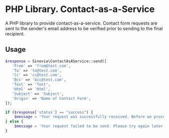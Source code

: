 # PHP Library. Contact-as-a-Service

A PHP library to provide contact-as-a-service. Contact form requests are sent to the sender's email address to be verified prior to sending to the final recipient.

## Usage ##

```php
$response = Sinevia\ContactAsAService::send([
   'From' => 'from@test.com',
   'To' => 'to@test.com',
   'Cc' => 'cc@test.com',
   'Bcc' => 'bcc@test.com',
   'Text' => 'Text',
   'Html' => 'Html',
   'Subject' => 'Subject',
   'Origin' => 'Name of Contact Form',
]);

if ($response['status'] == "success") {
    $message = 'Your request was successfully received. Before we process it further, check your email and click the confirmation link we have sent to you!';
} else {
    $message = 'Your request failed to be send. Please try again later!';
}
```
